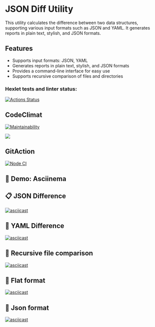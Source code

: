 # JSON Diff Utility

This utility calculates the difference between two data structures, supporting various input formats such as JSON and YAML. It generates reports in plain text, stylish, and JSON formats.

## Features

- Supports input formats: JSON, YAML
- Generates reports in plain text, stylish, and JSON formats
- Provides a command-line interface for easy use
- Supports recursive comparison of files and directories



### Hexlet tests and linter status:
[![Actions Status](https://github.com/IvanLiVa/frontend-project-46/actions/workflows/hexlet-check.yml/badge.svg)](https://github.com/IvanLiVa/frontend-project-46/actions)


## CodeClimat

[![Maintainability](https://api.codeclimate.com/v1/badges/60c5e5f21c065dbaf1c1/maintainability)](https://codeclimate.com/github/IvanLiVa/frontend-project-46/maintainability)

<a href="https://codeclimate.com/github/IvanLiVa/frontend-project-46/test_coverage"><img src="https://api.codeclimate.com/v1/badges/60c5e5f21c065dbaf1c1/test_coverage" /></a>

## GitAction

[![Node CI](https://github.com/IvanLiVa/frontend-project-46/actions/workflows/nodejs.yml/badge.svg)](https://github.com/IvanLiVa/frontend-project-46/actions/workflows/nodejs.yml)


## 🎥 Demo: Asciinema

## 📋 JSON Difference
[![asciicast](https://asciinema.org/a/4zK085i6LcEpA9BEvWts3dkNc.png)](https://asciinema.org/a/4zK085i6LcEpA9BEvWts3dkNc)

## 📘 YAML Difference
[![asciicast](https://asciinema.org/a/RqLVBmdKupvLLXFrYTXCTY2Jm.png)](https://asciinema.org/a/RqLVBmdKupvLLXFrYTXCTY2Jm)

## 📘 Recursive file comparison 
[![asciicast](https://asciinema.org/a/7a6x7H1zfHAMy4tstp8AZ4mkz.png)](https://asciinema.org/a/7a6x7H1zfHAMy4tstp8AZ4mkz)

## 📘 Flat format
[![asciicast]( https://asciinema.org/a/Byr066SklxBQDKeKjUbC2jrFX.png)]( https://asciinema.org/a/Byr066SklxBQDKeKjUbC2jrFX)

## 📘 Json format
[![asciicast]( https://asciinema.org/a/kO6ixNYcrCOUeiKKHdaOxIhYi.png)]( https://asciinema.org/a/kO6ixNYcrCOUeiKKHdaOxIhYi)